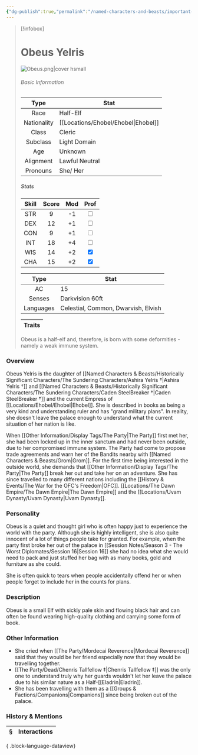 ```yaml
---
{"dg-publish":true,"permalink":"/named-characters-and-beasts/important-characters/obeus-yelris/","tags":["NPC","Important"],"updated":"2025-06-10T19:04:24.746+01:00"}
---
```


> [!infobox]
> 
> # Obeus Yelris
> ![Obeus.png|cover hsmall](/img/user/Admin/Attachments/Obeus.png)
> ###### Basic Information
> 
>  Type | Stat |
> :----: | --- |
>  Race | Half-Elf |
>  Nationality | [[Locations/Ehobel/Ehobel\|Ehobel]] |
>  Class | Cleric |
>  Subclass | Light Domain |
>  Age | Unknown |
>  Alignment | Lawful Neutral |
>  Pronouns | She/ Her |
>  ##### Stats
> Skill | Score | Mod | Prof |
> :---: | :---: | :---: | :---: |
>  STR | 9 | -1 | <input type="checkbox" unchecked> |
>  DEX | 12 | +1 |  <input type="checkbox" unchecked> |
>  CON | 9 | +1 | <input type="checkbox" unchecked> |
>  INT | 18 | +4 | <input type="checkbox" unchecked>|
>  WIS | 14 | +2 | <input type="checkbox" checked> |
>  CHA | 15 | +2 | <input type="checkbox" checked> |
>  
>Type | Stat |
>:---: | --- |
>AC | 15 |
>Senses | Darkvision 60ft |
>Languages | Celestial, Common, Dwarvish, Elvish|
>
>Traits |
>---|
>Obeus is a half-elf and, therefore, is born with some deformities - namely a weak immune system.

### Overview
Obeus Yelris is the daughter of [[Named Characters & Beasts/Historically Significant  Characters/The Sundering Characters/Ashira Yelris †\|Ashira Yelris †]] and [[Named Characters & Beasts/Historically Significant  Characters/The Sundering Characters/Caden SteelBreaker †\|Caden SteelBreaker †]] and the current Empress of [[Locations/Ehobel/Ehobel\|Ehobel]]. She is described in books as being a very kind and understanding ruler and has "grand military plans". In reality, she doesn't leave the palace enough to understand what the current situation of her nation is like. 

When [[Other Information/Display Tags/The Party\|The Party]] first met her, she had been locked up in the inner sanctum and had never been outside, due to her compromised immune system. The Party had come to propose trade agreements and warn her of the Bandits nearby with [[Named Characters & Beasts/Grom\|Grom]]. For the first time being interested in the outside world, she demands that [[Other Information/Display Tags/The Party\|The Party]] break her out and take her on an adventure. She has since travelled to many different nations including the [[History & Events/The War for the OFC's Freedom\|OFC]]. [[Locations/The Dawn Empire/The Dawn Empire\|The Dawn Empire]] and the [[Locations/Uvam Dynasty/Uvam Dynasty\|Uvam Dynasty]].

### Personality
Obeus is a quiet and thought girl who is often happy just to experience the world with the party. Although she is highly intelligent, she is also quite innocent of a lot of things people take for granted. For example, when the party first broke her out of the palace in [[Session Notes/Season 3 - The Worst Diplomates/Session 16\|Session 16]] she had no idea what she would need to pack and just stuffed her bag with as many books, gold and furniture as she could. 

She is often quick to tears when people accidentally offend her or when people forget to include her in the counts for plans.

### Description
Obeus is a small Elf with sickly pale skin and flowing black hair and can often be found wearing high-quality clothing and carrying some form of book.

### Other Information
- She cried when [[The Party/Mordecai Reverence\|Mordecai Reverence]] said that they would be her friend especially now that they would be travelling together. 
- [[The Party/Dead/Chenris Tallfellow ‡\|Chenris Tallfellow ‡]] was the only one to understand truly why her guards wouldn't let her leave the palace due to his similar nature as a Half-[[Eladrin\|Eladrin]].
- She has been travelling with them as a [[Groups & Factions/Companions\|Companions]] since being broken out of the palace.

### History & Mentions
| § | Interactions |
| - | ------------ |

{ .block-language-dataview}